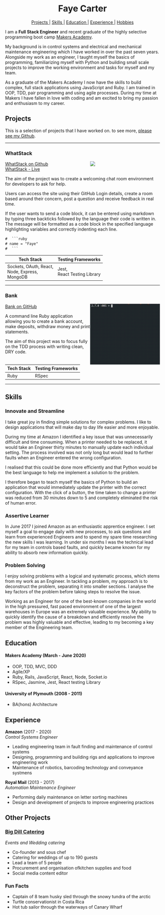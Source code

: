 <h1 align="center">
  Faye Carter
</h1>

<div align="center">

[Projects ](#projects) |
[Skills ](#skills) |
[Education ](#education) |
[Experience ](#experience) |
[Hobbies ](#hobbies)

</div>

I am a **Full Stack Engineer** and recent graduate of the highly selective programming boot camp [Makers Academy](https://makers.tech/).


My background is in control systems and electrical and mechanical maintenance engineering which I have worked in over the past seven years. Alongside my work as an engineer, I taught myself the basics of programming, familiarizing myself with Python and building small scale projects to improve the working environment and tasks for myself and my team.

As a graduate of the Makers Academy I now have the skills to build complex, full stack applications using JavaScript and Ruby. I am trained in OOP, TDD, pair programming and using agile processes.
During my time at Makers I have fallen in love with coding and am excited to bring my passion and enthusiasm to my career. 

## Projects

This is a selection of projects that I have worked on. to see more, [please see my Github](https://github.com/FayeCarter?tab=repositories).

---

### WhatStack

<img src="./gifs/WhatStack.gif" width="45%" align="right" >
 
[WhatStack on Github](https://github.com/FayeCarter/WhatStack) <br>
[WhatStack - Live](http://whatstack.herokuapp.com/) 

The aim of the project was to create a welcoming chat room environment for developers to ask for help.

Users can access the site using their GitHub Login details, create a room based around their concern, post a question and receive feedback in real time. 

If the user wants to send a code block, it can be entered using markdown by typing three backticks followed by the language their code is written in. The message will be formatted as a code block in the specified language highlighting variables and correctly indenting each line.

```
#  ```ruby
# name = "Faye"
#  ```
```



| Tech Stack | Testing Frameworks |
| ---------- | ------------------ |
|Sockets, OAuth, React, <br>Node, Express,<br> MongoDB | Jest, <br>React Testing Library |

---

### Bank

<img src="./gifs/Bank.gif" width="45%" align="right" >

[Bank on GitHub](https://github.com/FayeCarter/bank_tech_test)

A command line Ruby application allowing you to create a bank account, make deposits, withdraw money and print statements.

The aim of this project was to focus fully on the TDD process with writing clean, DRY code.

| Tech Stack | Testing Frameworks |
| ---------- | ------------------ |
|    Ruby    |       RSpec        |

---

## Skills

### Innovate and Streamline

I take great joy in finding simple solutions for complex problems. I like to design applications that will make day to day life easier and more enjoyable.

During my time at Amazon I identified a key issue that was unnecessarily difficult and time consuming. When a printer needed to be replaced, it would take an Engineer thirty minutes to manually update each individual setting. The process involved was not only long but would lead to further faults when an Engineer entered the wrong configuration.

I realised that this could be done more efficiently and that Python would be the best language to help me implement a solution to the problem.

I therefore began to teach myself the basics of Python to build an application that would immediately update the printer with the correct configuration. With the click of a button, the time taken to change a printer was reduced from 30 minutes down to 5 and completely eliminated the risk of human error.

### Assertive Learner

In June 2017 I joined Amazon as an enthusiastic apprentice engineer. I set myself a goal to engage daily with new processes, to ask questions and learn from experienced Engineers and to spend my spare time researching the new skills I was learning. In under six months I was the technical lead for my team in controls based faults, and quickly became known for my ability to absorb new information quickly.

### Problem Solving

I enjoy solving problems with a logical and systematic process, which stems from my work as an Engineer. In tackling a problem, my approach is to deconstruct the problem, separating it into smaller sections. I analyse the key factors of the problem before taking steps to resolve the issue.

Working as an Engineer for one of the best-known companies in the world in the high pressured, fast paced environment of one of the largest warehouses in Europe was an extremely valuable experience. My ability to quickly identify the cause of a breakdown and efficiently resolve the problem was highly valuable and effective, leading to my becoming a key member of the Engineering team.


## Education

#### Makers Academy (March - June 2020)

- OOP, TDD, MVC, DDD
- Agile/XP
- Ruby, Rails, JavaScript, React, Node, Socket.io
- RSpec, Jasmine, Jest, React testing Library

#### University of Plymouth (2008 - 2011)

- BA(hons) Architecture


## Experience

**Amazon** (2017 - 2020)    
*Control Systems Engineer*  
- Leading engineering team in fault finding and maintenance of control systems
- Designing, programming and building rigs and applications to improve engineering work
- Maintenance of robotics, barcoding technology and conveyance systmens

**Royal Mail** (2013 - 2017)   
*Automation Maintenance Engineer*  
- Performing daily maintenance on letter sorting machines
- Design and development of projects to improve engineering practices

## Other Projects

### [Big Dill Catering](https://www.instagram.com/bigdillcatering/)
*Events and Wedding catering*
- Co-founder and sous chef
- Catering for weddings of up to 190 guests
- Lead a team of 5 people 
- Procurement and organisation ofkitchen supplies and food
- Social media content editor

### Fun Facts

* Captain of 8 team husky sled through the snowy tundra of the arctic
* Turtle conservationist in Costa Rica
* Hot tub sailor through the waterways of Canary Wharf
